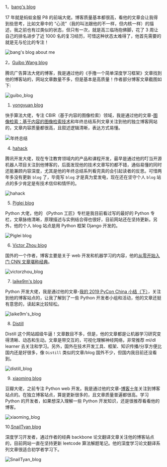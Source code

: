 1，[bang's blog](http://blog.cnbang.net/about/)

17 年就是蚂蚁金服 P8 的前端大佬。博客质量基本都很高，看他的文章会让我得到些思考，比如文章中的 “心流”（我的叫法跟他的不一样，但内核一样）的描述，我之前也有过类似的状态，但只有一次，就是高三临场抱佛脚，花了 3 周让自己的排名进步了近 1000 名的复习经历，可惜这种状态太难得了，他首先需要的就是无与伦比的专注！

![bang's blog about me](./images/blog/bang's_blog_aboutme.png)

2，[Guibo Wang blog](https://borgwang.github.io/archive)

腾讯广告算法大佬的博客，我是通过他的《手撸一个简单深度学习框架》文章找到他的博客站的，网站文章数量不多，但是基本是高质量！作者部分博客文章截图如下:

![guibo_blog](./images/blog/guibo_blog_chapter.png)

1. [yongyuan blog](https://yongyuan.name/)

快手算法大佬，专注 CBIR（基于内容的图像检索）领域，我是通过他的文章-[图像检索：基于内容的图像检索技术](https://yongyuan.name/blog/cbir-technique-summary.html)和年终总结系列文章关注到他的独立博客网站的，文章内容质量都很高，且叙述逻辑清晰，表达方式易懂。

![年终总结](./images/blog/yuan_yong_summary.png)

4. [hahack](https://www.hahack.com/)

腾讯开发大佬，现在专注教育领域内的产品和课程开发，最早是通过他的叮当开源机器人项目关注到他博客的，后面发现他的技术文章写的都不错，通俗易懂的同时还能兼顾内容深度，尤其是他的年终总结系列看完真的会引起读者的反思。可惜两年多没有更新 `blog` 了，毕竟写 `blog` 才是真为爱发电，现在还在坚守个人 `blog` 站点的多少肯定是有技术信仰和情怀的。

![hahack](./images/blog/hahack.png)

5. [Piglei blog](https://www.piglei.com/)

Python 大佬，他的 《Python 工匠》专栏是我目前看过写的最好的 Python 专栏，文章脉络清晰，原理描述与实例结合得也很好，目前网站还在坚持更新。另外，他的个人 blog 站点是用 Python 框架 Django 开发的。

![Piglei blog](./images/blog/piglei_blog.png)

6. [Victor Zhou blog](https://victorzhou.com/)

国外的一个作者，博客主要是关于 web 开发和机器学习的内容，他的[从零开始入门 CNN 文章堪称经典](https://victorzhou.com/series/neural-networks-from-scratch/)。

![victorzhou_blog](./images/blog/victorzhou_blog.png)

7. [laike9m's blog](https://laike9m.com/blog/wo-de-2019-pycon-china-xiao-jie-xia,127/)

Python 开发大佬，我是通过他的文章-[我的 2019 PyCon China 小结（下）](https://laike9m.com/blog/wo-de-2019-pycon-china-xiao-jie-xia,127/)，关注到他的博客站点的，让我了解到了一些 Python 开发者小组和活动，他的文章还挺有意思的，读起来比较轻松。

![laike9m's_blog](./images/blog/laike9m's_blog.png)

8. [Distill](https://distill.pub/)

Distill 这个网站超级牛逼！文章数目不多，但是，他的文章都是让机器学习研究变得清晰、动态和生动。文章是带交互的，可视化理解神经网络，非常推荐 ml/dl learner 去关注和学习。另外，国外在技术开发工具、框架、知识传播/分享方便比国内还是好很多，像 `Distill` 类似的文章/blog 国外不少，但国内我目前还没看到。

![distill_blog](images/blog/distill_blog.png)

9. [xiaoming blog](https://www.dongwm.com/archives)

豆瓣大佬，之前专注 Python web 开发。我是通过他的文章-[博客十年](https://www.dongwm.com/page/about-blog)关注到博客站点的。在独立博客站点，算是更新很多的，且文章质量普遍都很高。学习 Python 的开发者，如果想深入理解一些 Python 开发知识，还是很推荐看看他的博客。

![xiaoming_blog](images/blog/xiaoming_blog.png)

10.[SnailTyan blog](http://noahsnail.com/)

深度学习开发者，通过作者的经典 backbone 论文翻译文章关注他的博客站点的，目前网站一直在坚持更新 leetcode 算法解题笔记。他的深度学习论文翻译系列文章很适合初学者学习下。

![SnailTyan_blog](images/blog/SnailTyan_blog.png)